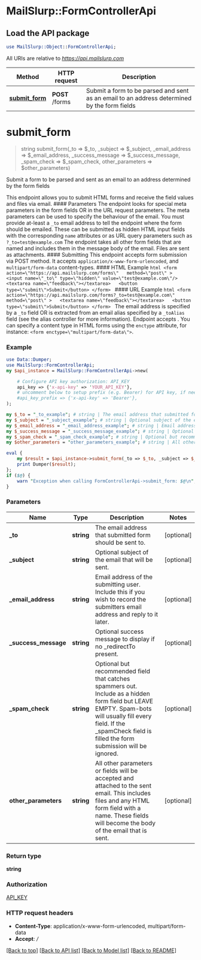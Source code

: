 # MailSlurp::FormControllerApi

## Load the API package
```perl
use MailSlurp::Object::FormControllerApi;
```

All URIs are relative to *https://api.mailslurp.com*

Method | HTTP request | Description
------------- | ------------- | -------------
[**submit_form**](FormControllerApi#submit_form) | **POST** /forms | Submit a form to be parsed and sent as an email to an address determined by the form fields


# **submit_form**
> string submit_form(_to => $_to, _subject => $_subject, _email_address => $_email_address, _success_message => $_success_message, _spam_check => $_spam_check, other_parameters => $other_parameters)

Submit a form to be parsed and sent as an email to an address determined by the form fields

This endpoint allows you to submit HTML forms and receive the field values and files via email.   #### Parameters The endpoint looks for special meta parameters in the form fields OR in the URL request parameters. The meta parameters can be used to specify the behaviour of the email.   You must provide at-least a `_to` email address to tell the endpoint where the form should be emailed. These can be submitted as hidden HTML input fields with the corresponding `name` attributes or as URL query parameters such as `?_to=test@example.com`  The endpoint takes all other form fields that are named and includes them in the message body of the email. Files are sent as attachments.  #### Submitting This endpoint accepts form submission via POST method. It accepts `application/x-www-form-urlencoded`, and `multipart/form-data` content-types.  #### HTML Example ```html <form    action=\"https://api.mailslurp.com/forms\"   method=\"post\" >   <input name=\"_to\" type=\"hidden\" value=\"test@example.com\"/>   <textarea name=\"feedback\"></textarea>   <button type=\"submit\">Submit</button> </form> ```  #### URL Example ```html <form    action=\"https://api.mailslurp.com/forms?_to=test@example.com\"   method=\"post\" >   <textarea name=\"feedback\"></textarea>   <button type=\"submit\">Submit</button> </form> ```    The email address is specified by a `_to` field OR is extracted from an email alias specified by a `_toAlias` field (see the alias controller for more information).  Endpoint accepts .  You can specify a content type in HTML forms using the `enctype` attribute, for instance: `<form enctype=\"multipart/form-data\">`.  

### Example 
```perl
use Data::Dumper;
use MailSlurp::FormControllerApi;
my $api_instance = MailSlurp::FormControllerApi->new(

    # Configure API key authorization: API_KEY
    api_key => {'x-api-key' => 'YOUR_API_KEY'},
    # uncomment below to setup prefix (e.g. Bearer) for API key, if needed
    #api_key_prefix => {'x-api-key' => 'Bearer'},
);

my $_to = "_to_example"; # string | The email address that submitted form should be sent to.
my $_subject = "_subject_example"; # string | Optional subject of the email that will be sent.
my $_email_address = "_email_address_example"; # string | Email address of the submitting user. Include this if you wish to record the submitters email address and reply to it later.
my $_success_message = "_success_message_example"; # string | Optional success message to display if no _redirectTo present.
my $_spam_check = "_spam_check_example"; # string | Optional but recommended field that catches spammers out. Include as a hidden form field but LEAVE EMPTY. Spam-bots will usually fill every field. If the _spamCheck field is filled the form submission will be ignored.
my $other_parameters = "other_parameters_example"; # string | All other parameters or fields will be accepted and attached to the sent email. This includes files and any HTML form field with a name. These fields will become the body of the email that is sent.

eval { 
    my $result = $api_instance->submit_form(_to => $_to, _subject => $_subject, _email_address => $_email_address, _success_message => $_success_message, _spam_check => $_spam_check, other_parameters => $other_parameters);
    print Dumper($result);
};
if ($@) {
    warn "Exception when calling FormControllerApi->submit_form: $@\n";
}
```

### Parameters

Name | Type | Description  | Notes
------------- | ------------- | ------------- | -------------
 **_to** | **string**| The email address that submitted form should be sent to. | [optional] 
 **_subject** | **string**| Optional subject of the email that will be sent. | [optional] 
 **_email_address** | **string**| Email address of the submitting user. Include this if you wish to record the submitters email address and reply to it later. | [optional] 
 **_success_message** | **string**| Optional success message to display if no _redirectTo present. | [optional] 
 **_spam_check** | **string**| Optional but recommended field that catches spammers out. Include as a hidden form field but LEAVE EMPTY. Spam-bots will usually fill every field. If the _spamCheck field is filled the form submission will be ignored. | [optional] 
 **other_parameters** | **string**| All other parameters or fields will be accepted and attached to the sent email. This includes files and any HTML form field with a name. These fields will become the body of the email that is sent. | [optional] 

### Return type

**string**

### Authorization

[API_KEY](../README#API_KEY)

### HTTP request headers

 - **Content-Type**: application/x-www-form-urlencoded, multipart/form-data
 - **Accept**: */*

[[Back to top]](#) [[Back to API list]](../README#documentation-for-api-endpoints) [[Back to Model list]](../README#documentation-for-models) [[Back to README]](../README)

